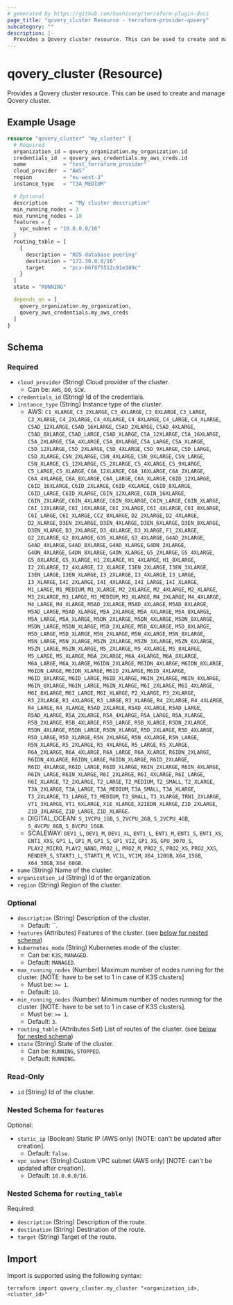 ```yaml
---
# generated by https://github.com/hashicorp/terraform-plugin-docs
page_title: "qovery_cluster Resource - terraform-provider-qovery"
subcategory: ""
description: |-
  Provides a Qovery cluster resource. This can be used to create and manage Qovery cluster.
---
```


# qovery_cluster (Resource)

Provides a Qovery cluster resource. This can be used to create and manage Qovery cluster.

## Example Usage

```terraform
resource "qovery_cluster" "my_cluster" {
  # Required
  organization_id = qovery_organization.my_organization.id
  credentials_id  = qovery_aws_credentials.my_aws_creds.id
  name            = "test_terraform_provider"
  cloud_provider  = "AWS"
  region          = "eu-west-3"
  instance_type   = "T3A_MEDIUM"

  # Optional
  description       = "My cluster description"
  min_running_nodes = 3
  max_running_nodes = 10
  features = {
    vpc_subnet = "10.0.0.0/16"
  }
  routing_table = [
    {
      description = "RDS database peering"
      destination = "172.30.0.0/16"
      target      = "pcx-06f8f5512c91e389c"
    }
  ]
  state = "RUNNING"

  depends_on = [
    qovery_organization.my_organization,
    qovery_aws_credentials.my_aws_creds
  ]
}
```

<!-- schema generated by tfplugindocs -->
## Schema

### Required

- `cloud_provider` (String) Cloud provider of the cluster.
	- Can be: `AWS`, `DO`, `SCW`.
- `credentials_id` (String) Id of the credentials.
- `instance_type` (String) Instance type of the cluster.
	- AWS: `C1_XLARGE`, `C3_2XLARGE`, `C3_4XLARGE`, `C3_8XLARGE`, `C3_LARGE`, `C3_XLARGE`, `C4_2XLARGE`, `C4_4XLARGE`, `C4_8XLARGE`, `C4_LARGE`, `C4_XLARGE`, `C5AD_12XLARGE`, `C5AD_16XLARGE`, `C5AD_2XLARGE`, `C5AD_4XLARGE`, `C5AD_8XLARGE`, `C5AD_LARGE`, `C5AD_XLARGE`, `C5A_12XLARGE`, `C5A_16XLARGE`, `C5A_2XLARGE`, `C5A_4XLARGE`, `C5A_8XLARGE`, `C5A_LARGE`, `C5A_XLARGE`, `C5D_12XLARGE`, `C5D_2XLARGE`, `C5D_4XLARGE`, `C5D_9XLARGE`, `C5D_LARGE`, `C5D_XLARGE`, `C5N_2XLARGE`, `C5N_4XLARGE`, `C5N_9XLARGE`, `C5N_LARGE`, `C5N_XLARGE`, `C5_12XLARGE`, `C5_2XLARGE`, `C5_4XLARGE`, `C5_9XLARGE`, `C5_LARGE`, `C5_XLARGE`, `C6A_12XLARGE`, `C6A_16XLARGE`, `C6A_2XLARGE`, `C6A_4XLARGE`, `C6A_8XLARGE`, `C6A_LARGE`, `C6A_XLARGE`, `C6ID_12XLARGE`, `C6ID_16XLARGE`, `C6ID_2XLARGE`, `C6ID_4XLARGE`, `C6ID_8XLARGE`, `C6ID_LARGE`, `C6ID_XLARGE`, `C6IN_12XLARGE`, `C6IN_16XLARGE`, `C6IN_2XLARGE`, `C6IN_4XLARGE`, `C6IN_8XLARGE`, `C6IN_LARGE`, `C6IN_XLARGE`, `C6I_12XLARGE`, `C6I_16XLARGE`, `C6I_2XLARGE`, `C6I_4XLARGE`, `C6I_8XLARGE`, `C6I_LARGE`, `C6I_XLARGE`, `CC2_8XLARGE`, `D2_2XLARGE`, `D2_4XLARGE`, `D2_XLARGE`, `D3EN_2XLARGE`, `D3EN_4XLARGE`, `D3EN_6XLARGE`, `D3EN_8XLARGE`, `D3EN_XLARGE`, `D3_2XLARGE`, `D3_4XLARGE`, `D3_XLARGE`, `F1_2XLARGE`, `G2_2XLARGE`, `G2_8XLARGE`, `G3S_XLARGE`, `G3_4XLARGE`, `G4AD_2XLARGE`, `G4AD_4XLARGE`, `G4AD_8XLARGE`, `G4AD_XLARGE`, `G4DN_2XLARGE`, `G4DN_4XLARGE`, `G4DN_8XLARGE`, `G4DN_XLARGE`, `G5_2XLARGE`, `G5_4XLARGE`, `G5_8XLARGE`, `G5_XLARGE`, `H1_2XLARGE`, `H1_4XLARGE`, `H1_8XLARGE`, `I2_2XLARGE`, `I2_4XLARGE`, `I2_XLARGE`, `I3EN_2XLARGE`, `I3EN_3XLARGE`, `I3EN_LARGE`, `I3EN_XLARGE`, `I3_2XLARGE`, `I3_4XLARGE`, `I3_LARGE`, `I3_XLARGE`, `I4I_2XLARGE`, `I4I_4XLARGE`, `I4I_LARGE`, `I4I_XLARGE`, `M1_LARGE`, `M1_MEDIUM`, `M1_XLARGE`, `M2_2XLARGE`, `M2_4XLARGE`, `M2_XLARGE`, `M3_2XLARGE`, `M3_LARGE`, `M3_MEDIUM`, `M3_XLARGE`, `M4_2XLARGE`, `M4_4XLARGE`, `M4_LARGE`, `M4_XLARGE`, `M5AD_2XLARGE`, `M5AD_4XLARGE`, `M5AD_8XLARGE`, `M5AD_LARGE`, `M5AD_XLARGE`, `M5A_2XLARGE`, `M5A_4XLARGE`, `M5A_8XLARGE`, `M5A_LARGE`, `M5A_XLARGE`, `M5DN_2XLARGE`, `M5DN_4XLARGE`, `M5DN_8XLARGE`, `M5DN_LARGE`, `M5DN_XLARGE`, `M5D_2XLARGE`, `M5D_4XLARGE`, `M5D_8XLARGE`, `M5D_LARGE`, `M5D_XLARGE`, `M5N_2XLARGE`, `M5N_4XLARGE`, `M5N_8XLARGE`, `M5N_LARGE`, `M5N_XLARGE`, `M5ZN_2XLARGE`, `M5ZN_3XLARGE`, `M5ZN_6XLARGE`, `M5ZN_LARGE`, `M5ZN_XLARGE`, `M5_2XLARGE`, `M5_4XLARGE`, `M5_8XLARGE`, `M5_LARGE`, `M5_XLARGE`, `M6A_2XLARGE`, `M6A_4XLARGE`, `M6A_8XLARGE`, `M6A_LARGE`, `M6A_XLARGE`, `M6IDN_2XLARGE`, `M6IDN_4XLARGE`, `M6IDN_8XLARGE`, `M6IDN_LARGE`, `M6IDN_XLARGE`, `M6ID_2XLARGE`, `M6ID_4XLARGE`, `M6ID_8XLARGE`, `M6ID_LARGE`, `M6ID_XLARGE`, `M6IN_2XLARGE`, `M6IN_4XLARGE`, `M6IN_8XLARGE`, `M6IN_LARGE`, `M6IN_XLARGE`, `M6I_2XLARGE`, `M6I_4XLARGE`, `M6I_8XLARGE`, `M6I_LARGE`, `M6I_XLARGE`, `P2_XLARGE`, `P3_2XLARGE`, `R3_2XLARGE`, `R3_4XLARGE`, `R3_LARGE`, `R3_XLARGE`, `R4_2XLARGE`, `R4_4XLARGE`, `R4_LARGE`, `R4_XLARGE`, `R5AD_2XLARGE`, `R5AD_4XLARGE`, `R5AD_LARGE`, `R5AD_XLARGE`, `R5A_2XLARGE`, `R5A_4XLARGE`, `R5A_LARGE`, `R5A_XLARGE`, `R5B_2XLARGE`, `R5B_4XLARGE`, `R5B_LARGE`, `R5B_XLARGE`, `R5DN_2XLARGE`, `R5DN_4XLARGE`, `R5DN_LARGE`, `R5DN_XLARGE`, `R5D_2XLARGE`, `R5D_4XLARGE`, `R5D_LARGE`, `R5D_XLARGE`, `R5N_2XLARGE`, `R5N_4XLARGE`, `R5N_LARGE`, `R5N_XLARGE`, `R5_2XLARGE`, `R5_4XLARGE`, `R5_LARGE`, `R5_XLARGE`, `R6A_2XLARGE`, `R6A_4XLARGE`, `R6A_LARGE`, `R6A_XLARGE`, `R6IDN_2XLARGE`, `R6IDN_4XLARGE`, `R6IDN_LARGE`, `R6IDN_XLARGE`, `R6ID_2XLARGE`, `R6ID_4XLARGE`, `R6ID_LARGE`, `R6ID_XLARGE`, `R6IN_2XLARGE`, `R6IN_4XLARGE`, `R6IN_LARGE`, `R6IN_XLARGE`, `R6I_2XLARGE`, `R6I_4XLARGE`, `R6I_LARGE`, `R6I_XLARGE`, `T2_2XLARGE`, `T2_LARGE`, `T2_MEDIUM`, `T2_SMALL`, `T2_XLARGE`, `T3A_2XLARGE`, `T3A_LARGE`, `T3A_MEDIUM`, `T3A_SMALL`, `T3A_XLARGE`, `T3_2XLARGE`, `T3_LARGE`, `T3_MEDIUM`, `T3_SMALL`, `T3_XLARGE`, `TRN1_2XLARGE`, `VT1_3XLARGE`, `VT1_6XLARGE`, `X1E_XLARGE`, `X2IEDN_XLARGE`, `Z1D_2XLARGE`, `Z1D_3XLARGE`, `Z1D_LARGE`, `Z1D_XLARGE`.
	- DIGITAL_OCEAN: `S_1VCPU_1GB`, `S_2VCPU_2GB`, `S_2VCPU_4GB`, `S_4VCPU_8GB`, `S_8VCPU_16GB`.
	- SCALEWAY: `DEV1_L`, `DEV1_M`, `DEV1_XL`, `ENT1_L`, `ENT1_M`, `ENT1_S`, `ENT1_XS`, `ENT1_XXS`, `GP1_L`, `GP1_M`, `GP1_S`, `GP1_VIZ`, `GP1_XS`, `GPU_3070_S`, `PLAY2_MICRO`, `PLAY2_NANO`, `PRO2_L`, `PRO2_M`, `PRO2_S`, `PRO2_XS`, `PRO2_XXS`, `RENDER_S`, `START1_L`, `START1_M`, `VC1L`, `VC1M`, `X64_120GB`, `X64_15GB`, `X64_30GB`, `X64_60GB`.
- `name` (String) Name of the cluster.
- `organization_id` (String) Id of the organization.
- `region` (String) Region of the cluster.

### Optional

- `description` (String) Description of the cluster.
	- Default: ``.
- `features` (Attributes) Features of the cluster. (see [below for nested schema](#nestedatt--features))
- `kubernetes_mode` (String) Kubernetes mode of the cluster.
	- Can be: `K3S`, `MANAGED`.
	- Default: `MANAGED`.
- `max_running_nodes` (Number) Maximum number of nodes running for the cluster. [NOTE: have to be set to 1 in case of K3S clusters]
	- Must be: `>= 1`.
	- Default: `10`.
- `min_running_nodes` (Number) Minimum number of nodes running for the cluster. [NOTE: have to be set to 1 in case of K3S clusters].
	- Must be: `>= 1`.
	- Default: `3`.
- `routing_table` (Attributes Set) List of routes of the cluster. (see [below for nested schema](#nestedatt--routing_table))
- `state` (String) State of the cluster.
	- Can be: `RUNNING`, `STOPPED`.
	- Default: `RUNNING`.

### Read-Only

- `id` (String) Id of the cluster.

<a id="nestedatt--features"></a>
### Nested Schema for `features`

Optional:

- `static_ip` (Boolean) Static IP (AWS only) [NOTE: can't be updated after creation].
	- Default: `false`.
- `vpc_subnet` (String) Custom VPC subnet (AWS only) [NOTE: can't be updated after creation].
	- Default: `10.0.0.0/16`.


<a id="nestedatt--routing_table"></a>
### Nested Schema for `routing_table`

Required:

- `description` (String) Description of the route.
- `destination` (String) Destination of the route.
- `target` (String) Target of the route.

## Import

Import is supported using the following syntax:

```shell
terraform import qovery_cluster.my_cluster "<organization_id>,<cluster_id>"
```
